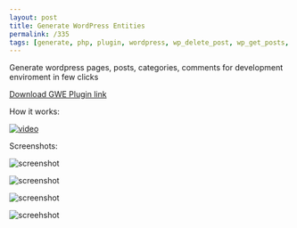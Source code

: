 ```yaml
---
layout: post
title: Generate WordPress Entities
permalink: /335
tags: [generate, php, plugin, wordpress, wp_delete_post, wp_get_posts, wp_insert_post, wp_insert_category, wp_insert_comment]
---
```


Generate wordpress pages, posts, categories, comments for development enviroment in few clicks

[Download GWE Plugin link](http://mac-blog.org.ua/wp-content/uploads/gwe.zip)

How it works:

[![video](http://img.youtube.com/vi/6pMOfc28Pc0/0.jpg)](http://www.youtube.com/watch?v=6pMOfc28Pc0)

Screenshots:

![screenshot](http://mac-blog.org.ua/wp-content/uploads/gwe_screenshot1.png)

![screenshot](http://mac-blog.org.ua/wp-content/uploads/gwe_screenshot2.png)

![screenshot](http://mac-blog.org.ua/wp-content/uploads/gwe_screenshot3.png)

![screehshot](http://mac-blog.org.ua/wp-content/uploads/gwe_screenshot4.png)
